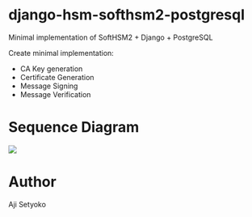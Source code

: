 # django-hsm-softhsm2-postgresql
Minimal implementation of SoftHSM2 + Django + PostgreSQL

Create minimal implementation:
- CA Key generation
- Certificate Generation
- Message Signing
- Message Verification

# Sequence Diagram
[![](https://mermaid.ink/img/eyJjb2RlIjoic2VxdWVuY2VEaWFncmFtXG4gICAgb3B0IExvZ2luIFNjaGVtZVxuICAgICAgICBVc2VyIC0-PiBTZXJ2aWNlOiByZXF1ZXN0X2xvZ2luKCkgPGJyPiAoVXNlcm5hbWUsIFBhc3N3b3JkKVxuICAgICAgICBTZXJ2aWNlIC0-PiBTb2Z0SFNNOiBMb2dpbih0b2tlbl9pbmZvKSA8YnI-IDogbG9naW4gdG8gZGV2aWNlIHRva2VuXG4gICAgICAgIFNvZnRIU00gLT4-IFNlcnZpY2U6IHJlc3BvbnNlOiBUcnVlL0ZhbHNlXG4gICAgICAgIFNlcnZpY2UgLT4-IFBvc3RncmVTUUw6IFNhdmUgSW5mb3JtYXRpb24oRXg6IFRva2VuIHBhc3N3b3JkICsgVG9rZW4gTGFiZWwpXG4gICAgICAgIFNlcnZpY2UgLT4-IFVzZXI6IHJlc3BvbnNlOiBBY2Nlc3MgQ29kZVxuICAgIGVuZFxuICAgIG9wdCBHZW5lcmF0ZSBLZXlcbiAgICAgICAgVXNlciAtPj4gU2VydmljZTogcmVxdWVzdF9nZW5fa2V5KCkgPGJyPiBwYXlsb2FkX2dlbl9rZXlcbiAgICAgICAgU2VydmljZSAtPj4gUG9zdGdyZVNRTDogR2V0IFRva2VuIEluZm8oKVxuICAgICAgICBQb3N0Z3JlU1FMIC0-PiBTZXJ2aWNlOiBUb2tlbiBJbmZvIChUb2tlbiBQYXNzd29yZCArIExhYmVsKVxuICAgICAgICBTZXJ2aWNlIC0-PiBTb2Z0SFNNOiBMb2dpbihUb2tlbl9pbmZvKVxuICAgICAgICBTb2Z0SFNNIC0-PiBTZXJ2aWNlOiByZXNwb25zZTogVHJ1ZS9GYWxzZVxuICAgICAgICBTZXJ2aWNlIC0-PiBTb2Z0SFNNOiBSZXF1ZXN0IEtleSBnZW5lcmF0aW9uXG4gICAgICAgIFNvZnRIU00gLT4-IFNlcnZpY2U6IEtleSBnZW5lcmF0ZWRcbiAgICAgICAgU2VydmljZSAtPj4gVXNlcjogcmVzcG9uc2U6IFB1YmxpYyBrZXlcbiAgICBlbmRcbiAgICBvcHQgU2lnbmluZyBNZXNzYWdlXG4gICAgICAgIFVzZXIgLT4-IFNlcnZpY2U6IHJlcXVlc3Rfc2lnbmluZygpIDxicj4gKG1lc3NhZ2UsIGtleV9pZClcbiAgICAgICAgU2VydmljZSAtPj4gUG9zdGdyZVNRTDogR2V0IFRva2VuIEluZm8oKVxuICAgICAgICBQb3N0Z3JlU1FMIC0-PiBTZXJ2aWNlOiBUb2tlbiBJbmZvIChUb2tlbiBQYXNzd29yZCArIExhYmVsKVxuICAgICAgICBTZXJ2aWNlIC0-PiBTb2Z0SFNNOiBMb2dpbihUb2tlbl9pbmZvKVxuICAgICAgICBTb2Z0SFNNIC0-PiBTZXJ2aWNlOiByZXNwb25zZTogVHJ1ZS9GYWxzZVxuICAgICAgICBTZXJ2aWNlIC0-PiBTb2Z0SFNNOiBTaWduaW5nKG1lc3NhZ2UpXG4gICAgICAgIFNvZnRIU00gLT4-IFNlcnZpY2U6IFNpZ25lZF9tZXNzYWdlXG4gICAgICAgIFNlcnZpY2UgLT4-IFVzZXI6IHJlcHNvbmU6IFNpZ25lZCBLZXlcbiAgICBlbmRcbiAgICBvcHQgVmVyaWZ5IE1lc3NhZ2VcbiAgICAgICAgVXNlciAtPj4gU2VydmljZTogcmVxdWVzdF92ZXJpZnkoKSA8YnI-IChtZXNzYWdlLCBrZXlfaWQpXG4gICAgICAgIFNlcnZpY2UgLT4-IFBvc3RncmVTUUw6IEdldCBUb2tlbiBJbmZvKClcbiAgICAgICAgUG9zdGdyZVNRTCAtPj4gU2VydmljZTogVG9rZW4gSW5mbyAoVG9rZW4gUGFzc3dvcmQgKyBMYWJlbClcbiAgICAgICAgU2VydmljZSAtPj4gU29mdEhTTTogTG9naW4oVG9rZW5faW5mbylcbiAgICAgICAgU29mdEhTTSAtPj4gU2VydmljZTogcmVzcG9uc2U6IFRydWUvRmFsc2VcbiAgICAgICAgU2VydmljZSAtPj4gU29mdEhTTTogVmVyaWZ5KG1lc3NhZ2UpXG4gICAgICAgIFNvZnRIU00gLT4-IFNlcnZpY2U6IFRydWUvRmFsc2VcbiAgICAgICAgU2VydmljZSAtPj4gVXNlcjogcmVwc29uZTogVmVyaWZ5X3N0YXR1cyhUL0YpXG4gICAgZW5kXG4iLCJtZXJtYWlkIjp7InRoZW1lIjoiZGVmYXVsdCJ9LCJ1cGRhdGVFZGl0b3IiOmZhbHNlLCJhdXRvU3luYyI6dHJ1ZSwidXBkYXRlRGlhZ3JhbSI6ZmFsc2V9)](https://mermaid-js.github.io/mermaid-live-editor/edit#eyJjb2RlIjoic2VxdWVuY2VEaWFncmFtXG4gICAgb3B0IExvZ2luIFNjaGVtZVxuICAgICAgICBVc2VyIC0-PiBTZXJ2aWNlOiByZXF1ZXN0X2xvZ2luKCkgPGJyPiAoVXNlcm5hbWUsIFBhc3N3b3JkKVxuICAgICAgICBTZXJ2aWNlIC0-PiBTb2Z0SFNNOiBMb2dpbih0b2tlbl9pbmZvKSA8YnI-IDogbG9naW4gdG8gZGV2aWNlIHRva2VuXG4gICAgICAgIFNvZnRIU00gLT4-IFNlcnZpY2U6IHJlc3BvbnNlOiBUcnVlL0ZhbHNlXG4gICAgICAgIFNlcnZpY2UgLT4-IFBvc3RncmVTUUw6IFNhdmUgSW5mb3JtYXRpb24oRXg6IFRva2VuIHBhc3N3b3JkICsgVG9rZW4gTGFiZWwpXG4gICAgICAgIFNlcnZpY2UgLT4-IFVzZXI6IHJlc3BvbnNlOiBBY2Nlc3MgQ29kZVxuICAgIGVuZFxuICAgIG9wdCBHZW5lcmF0ZSBLZXlcbiAgICAgICAgVXNlciAtPj4gU2VydmljZTogcmVxdWVzdF9nZW5fa2V5KCkgPGJyPiBwYXlsb2FkX2dlbl9rZXlcbiAgICAgICAgU2VydmljZSAtPj4gUG9zdGdyZVNRTDogR2V0IFRva2VuIEluZm8oKVxuICAgICAgICBQb3N0Z3JlU1FMIC0-PiBTZXJ2aWNlOiBUb2tlbiBJbmZvIChUb2tlbiBQYXNzd29yZCArIExhYmVsKVxuICAgICAgICBTZXJ2aWNlIC0-PiBTb2Z0SFNNOiBMb2dpbihUb2tlbl9pbmZvKVxuICAgICAgICBTb2Z0SFNNIC0-PiBTZXJ2aWNlOiByZXNwb25zZTogVHJ1ZS9GYWxzZVxuICAgICAgICBTZXJ2aWNlIC0-PiBTb2Z0SFNNOiBSZXF1ZXN0IEtleSBnZW5lcmF0aW9uXG4gICAgICAgIFNvZnRIU00gLT4-IFNlcnZpY2U6IEtleSBnZW5lcmF0ZWRcbiAgICAgICAgU2VydmljZSAtPj4gVXNlcjogcmVzcG9uc2U6IFB1YmxpYyBrZXlcbiAgICBlbmRcbiAgICBvcHQgU2lnbmluZyBNZXNzYWdlXG4gICAgICAgIFVzZXIgLT4-IFNlcnZpY2U6IHJlcXVlc3Rfc2lnbmluZygpIDxicj4gKG1lc3NhZ2UsIGtleV9pZClcbiAgICAgICAgU2VydmljZSAtPj4gUG9zdGdyZVNRTDogR2V0IFRva2VuIEluZm8oKVxuICAgICAgICBQb3N0Z3JlU1FMIC0-PiBTZXJ2aWNlOiBUb2tlbiBJbmZvIChUb2tlbiBQYXNzd29yZCArIExhYmVsKVxuICAgICAgICBTZXJ2aWNlIC0-PiBTb2Z0SFNNOiBMb2dpbihUb2tlbl9pbmZvKVxuICAgICAgICBTb2Z0SFNNIC0-PiBTZXJ2aWNlOiByZXNwb25zZTogVHJ1ZS9GYWxzZVxuICAgICAgICBTZXJ2aWNlIC0-PiBTb2Z0SFNNOiBTaWduaW5nKG1lc3NhZ2UpXG4gICAgICAgIFNvZnRIU00gLT4-IFNlcnZpY2U6IFNpZ25lZF9tZXNzYWdlXG4gICAgICAgIFNlcnZpY2UgLT4-IFVzZXI6IHJlcHNvbmU6IFNpZ25lZCBLZXlcbiAgICBlbmRcbiAgICBvcHQgVmVyaWZ5IE1lc3NhZ2VcbiAgICAgICAgVXNlciAtPj4gU2VydmljZTogcmVxdWVzdF92ZXJpZnkoKSA8YnI-IChtZXNzYWdlLCBrZXlfaWQpXG4gICAgICAgIFNlcnZpY2UgLT4-IFBvc3RncmVTUUw6IEdldCBUb2tlbiBJbmZvKClcbiAgICAgICAgUG9zdGdyZVNRTCAtPj4gU2VydmljZTogVG9rZW4gSW5mbyAoVG9rZW4gUGFzc3dvcmQgKyBMYWJlbClcbiAgICAgICAgU2VydmljZSAtPj4gU29mdEhTTTogTG9naW4oVG9rZW5faW5mbylcbiAgICAgICAgU29mdEhTTSAtPj4gU2VydmljZTogcmVzcG9uc2U6IFRydWUvRmFsc2VcbiAgICAgICAgU2VydmljZSAtPj4gU29mdEhTTTogVmVyaWZ5KG1lc3NhZ2UpXG4gICAgICAgIFNvZnRIU00gLT4-IFNlcnZpY2U6IFRydWUvRmFsc2VcbiAgICAgICAgU2VydmljZSAtPj4gVXNlcjogcmVwc29uZTogVmVyaWZ5X3N0YXR1cyhUL0YpXG4gICAgZW5kXG4iLCJtZXJtYWlkIjoie1xuICBcInRoZW1lXCI6IFwiZGVmYXVsdFwiXG59IiwidXBkYXRlRWRpdG9yIjpmYWxzZSwiYXV0b1N5bmMiOnRydWUsInVwZGF0ZURpYWdyYW0iOmZhbHNlfQ)

# Author
Aji Setyoko